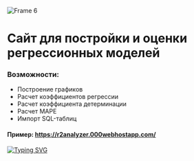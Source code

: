 ![Frame 6](https://user-images.githubusercontent.com/97289648/209549889-aacc0521-3791-47f9-8f9b-f98669ec40eb.png)
# Сайт для постройки и оценки регрессионных моделей
### Возможности:
- Построение графиков
- Расчет коэффициентов регрессии
- Расчет коэффициента детерминации
- Расчет MAPE
- Импорт SQL-таблиц

#### Пример: https://r2analyzer.000webhostapp.com/

[![Typing SVG](https://readme-typing-svg.herokuapp.com?color=%2336BCF7&lines=Regression+Analyzer)](https://git.io/typing-svg)
